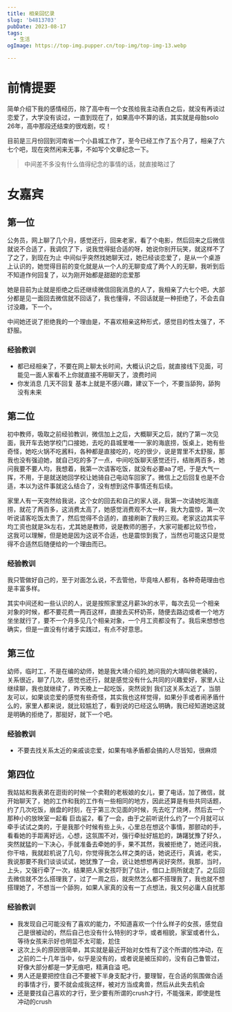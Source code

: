 ```yaml
---
title: 相亲回忆录
slug: 'b4813703'
pubDate: 2023-08-17
tags:
  - 生活
ogImage: https://top-img.pupper.cn/top-img/top-img-13.webp

---
```


# 前情提要

简单介绍下我的感情经历，除了高中有一个女孩给我主动表白之后，就没有再谈过恋爱了，大学没有谈过，一直到现在了，如果高中不算的话，其实就是母胎solo 26年，高中那段还结束的很戏剧，哎！

目前是三月份回到河南省一个小县城工作了，至今已经工作了五个月了，相亲了六七个吧，现在突然闲来无事，不如写个文章纪念一下。

> 中间差不多没有什么值得纪念的事情的话，就直接略过了

# 女嘉宾

## 第一位

公务员，网上聊了几个月，感觉还行，回来老家，看了个电影，然后回来之后微信就说不合适了，我调侃了下，说我觉得挺合适的呀，她说你别开玩笑，就这样不了了之了，到现在为止 中间似乎突然找她聊天过，她已经谈恋爱了，是从一个桌游上认识的，她觉得目前的变化就是从一个人的无聊变成了两个人的无聊，我听到后 不知道作何回复了，以为刚开始都是甜甜的恋爱那

她是目前为止就是拒绝之后还继续微信回我消息的人了，我相亲了六七个吧，大部分都是见一面回去微信就不回话了，我也懂得，不回话就是一种拒绝了，不会去自讨没趣，下一个。

中间她还说了拒绝我的一个理由是，不喜欢相亲这种形式，感觉目的性太强了，不舒服。

### 经验教训

- 都已经相亲了，不要在网上聊太长时间，大概认识之后，就直接线下见面，可能见一面人家看不上你就直接不用聊天了，浪费时间
- 你发消息 几天不回复 基本上就是不感兴趣，建议下一个，不要当舔狗，舔狗没有未来

## 第二位

初中教师，吸取之前经验教训，微信加上之后，大概聊天之后，就约了第一次见面，我开车去她学校门口接她，去吃的县城里唯一一家的海底捞，饭桌上，她有些奇怪，她吃火锅不吃酱料，各种都是直接吃的，吃的很少，说是胃里不太舒服，那我也没有强迫她，就自己吃的多了一点，中间吃饭聊天感觉还行，结账两百多，她问我要不要人均，我想着，我第一次请客吃饭，就没有必要aa了吧，于是大气一挥，不用，于是就送她回学校让她骑自己电动车回家了。微信上之后回复也是不合适，本以为这件事就这么结合了，没有想到这件事情还有后续。

家里人有一天突然给我说，这个女的回去和自己的家人说，我第一次请她吃海底捞，就花了两百多，这消费太高了，她感觉消费观不太一样，我大为震惊，第一次听说请客吃饭太贵了，然后觉得不合适的，直接刷新了我的三观。老家这边其实平均工资也就是3k左右，尤其她是教师，说是教师的圈子，大家可能都比较节俭，这我可以理解，但是她是因为这说不合适，也是震惊到我了，当然也可能这只是觉得不合适然后随便给的一个理由而已。

### 经验教训

我只管做好自己的，至于对面怎么说，不去管他，毕竟啥人都有，各种奇葩理由也是丰富多样。

其实中间还和一些认识的人，说是按照家里这月薪3k的水平，每次去见一个相亲对象的时候，都不要花费一两百这样，直接去买杯奶茶，随便去路边或者一个地方坐坐就行了，要不一个月多见几个相亲对象，一个月工资都没有了。我后来想想也确实，但是一直没有付诸于实践过，有点不好意思。

## 第三位

幼师，临时工，不是在编的幼师，她是我大靖介绍的,她问我的大靖叫做老姨的，关系很近，聊了几次，感觉也还行，就是感觉没有什么共同的兴趣爱好，家里人让继续聊，我也就继续了，昨天晚上一起吃饭，突然说到 我们这关系太近了，当朋友可以，如果谈恋爱的感觉有些奇怪，其实我也这样觉得，如果分手或者闹矛盾什么的，家里人都来说，就比较尴尬了，看到说的已经这么明确，我已经知道她这就是明确的拒绝了，那挺好，就下一个吧。

### 经验教训

- 不要去找关系太近的亲戚谈恋爱，如果有啥矛盾都会搞的人尽皆知，很麻烦

## 第四位

我姑姑和我表弟在逛街的时候一个卖鞋的老板娘的女儿，要了电话，加了微信，就开始聊天了，她的工作和我的工作有一些相同的地方，因此还算是有些共同话题，约了几次吃饭，崩盘的时刻，在于第三次见面的时候，先去吃了烧烤，然后去一个那种小的放映室一起看 巨齿鲨2，看了一会，由于之前听说什么约了一个月就可以 牵手试试之类的，于是我那个时候有些上头，心里总在想这个事情，那颤动的手，看看她的手距离好远，心想，这氛围不对，强行牵扯好尴尬的，踌躇犹豫了好久，突然就猛的一下决心，手就准备去牵她的手，果不其然，我被拒绝了，她还问我，你干啥，我就趁机说了几句，你觉得我怎么样之类的话，她说还行，真诚，老实，我说那要不我们谈谈试试，她犹豫了一会，说让她想想再说好突然，我那，当时，上头，又强行牵了一次，结果把人家女孩吓到了估计，借口上厕所就走了。之后回去微信就不怎么搭理我了，过了一周之后，就突然怎么都不搭理我了，我也就不想搭理她了，不想当一个舔狗，如果人家真的没有一丁点想法，我又何必庸人自扰那

### 经验教训

- 我发现自己可能没有了喜欢的能力，不知道喜欢一个什么样子的女孩，感觉自己是很被动的，然后自己也没有什么特别的才华，或者相貌，家室或者什么，等待女孩来示好也明显不太可能，尬住
- 这次上头的原因很简单，其实就是最近开始对女性有了这个所谓的性冲动，在之前的二十几年当中，似乎是没有的，或者说是被压抑的，没有自己鲁管过，好像大部分都是一梦无痕吧，精满自溢 吧。
- 男人还是要把控住自己不要被下半身支配才行，要理智，在合适的氛围做合适的事情才行，要不就会成我这样，被对方当成禽兽，然后从此失去机会
- 还是要找自己喜欢的才行，至少要有所谓的crush才行，不能强来，即使是性冲动的crush
